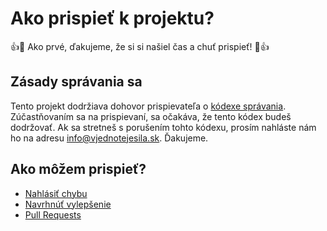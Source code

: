 # Ako prispieť k projektu?

:+1::tada: Ako prvé, ďakujeme, že si si našiel čas a chuť prispieť! :tada::+1:

## Zásady správania sa

Tento projekt dodržiava dohovor prispievateľa o [kódexe správania](https://github.com/anti-troll-system/frontend/blob/master/dohovor_prispievatela.md). Zúčastňovaním sa na prispievaní, sa očakáva, že tento kódex budeš dodržovať. Ak sa stretneš s porušením tohto kódexu, prosím nahláste nám ho na adresu [info@vjednotejesila.sk](mailto:info@vjednotejesila.sk). Ďakujeme.

## Ako môžem prispieť?

- [Nahlásiť chybu](https://github.com/anti-troll-system/frontend/issues)
- [Navrhnúť vylepšenie](https://github.com/anti-troll-system/frontend/issues)
- [Pull Requests](https://github.com/anti-troll-system/frontend/pulls)
